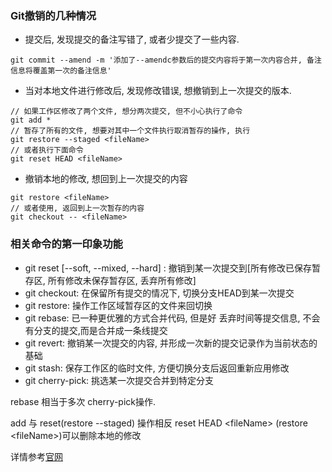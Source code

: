 ### Git撤销的几种情况

* 提交后, 发现提交的备注写错了, 或者少提交了一些内容.

```shell
git commit --amend -m '添加了--amendc参数后的提交内容将于第一次内容合并, 备注信息将覆盖第一次的备注信息'
```

* 当对本地文件进行修改后, 发现修改错误, 想撤销到上一次提交的版本.

```shell
// 如果工作区修改了两个文件, 想分两次提交, 但不小心执行了命令
git add * 
// 暂存了所有的文件, 想要对其中一个文件执行取消暂存的操作, 执行
git restore --staged <fileName>
// 或者执行下面命令
git reset HEAD <fileName>
```

* 撤销本地的修改, 想回到上一次提交的内容

```shell
git restore <fileName>
// 或者使用, 返回到上一次暂存的内容
git checkout -- <fileName>
```

### 相关命令的第一印象功能

* git reset \[--soft, --mixed, --hard\] : 撤销到某一次提交到\[所有修改已保存暂存区, 所有修改未保存暂存区, 丢弃所有修改\]
* git checkout: 在保留所有提交的情况下, 切换分支HEAD到某一次提交
* git restore: 操作工作区域暂存区的文件来回切换
* git rebase: 已一种更优雅的方式合并代码, 但是好 丢弃时间等提交信息, 不会有分支的提交,而是合并成一条线提交
* git revert: 撤销某一次提交的内容, 并形成一次新的提交记录作为当前状态的基础
* git stash: 保存工作区的临时文件, 方便切换分支后返回重新应用修改
* git cherry-pick: 挑选某一次提交合并到特定分支

rebase 相当于多次 cherry-pick操作.

add 与 reset\(restore --staged\) 操作相反  reset HEAD &lt;fileName&gt; \(restore &lt;fileName&gt;\)可以删除本地的修改



详情参考[官网](https://git-scm.com/book/zh/v2)

